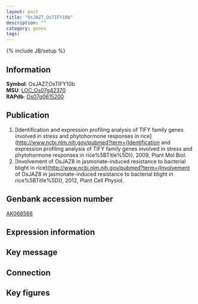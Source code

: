 ```yaml
---
layout: post
title: "OsJAZ7,OsTIFY10b"
description: ""
category: genes
tags: 
---
```

{% include JB/setup %}

## Information
__Symbol__: OsJAZ7,OsTIFY10b  
__MSU__: [LOC_Os07g42370](http://rice.plantbiology.msu.edu/cgi-bin/ORF_infopage.cgi?orf=LOC_Os07g42370)  
__RAPdb__: [Os07g0615200](http://rapdb.dna.affrc.go.jp/viewer/gbrowse_details/irgsp1?name=Os07g0615200)  

## Publication
1. [Identification and expression profiling analysis of TIFY family genes involved in stress and phytohormone responses in rice](http://www.ncbi.nlm.nih.gov/pubmed?term=(Identification and expression profiling analysis of TIFY family genes involved in stress and phytohormone responses in rice%5BTitle%5D)), 2009, Plant Mol Biol.
2. [Involvement of OsJAZ8 in jasmonate-induced resistance to bacterial blight in rice](http://www.ncbi.nlm.nih.gov/pubmed?term=(Involvement of OsJAZ8 in jasmonate-induced resistance to bacterial blight in rice%5BTitle%5D)), 2012, Plant Cell Physiol.

## Genbank accession number
[AK068566](http://www.ncbi.nlm.nih.gov/nuccore/AK068566)

## Expression information

## Key message

## Connection

## Key figures


